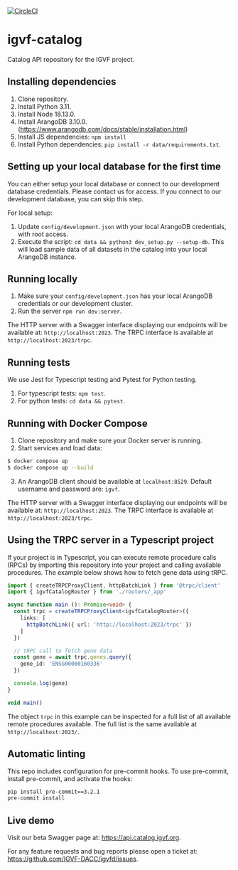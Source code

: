[![CircleCI](https://dl.circleci.com/status-badge/img/gh/IGVF-DACC/igvf-catalog/tree/main.svg?style=svg)](https://dl.circleci.com/status-badge/redirect/gh/IGVF-DACC/igvf-catalog/tree/main)

# igvf-catalog
Catalog API repository for the IGVF project.

## Installing dependencies
1. Clone repository.
2. Install Python 3.11.
3. Install Node 18.13.0.
4. Install ArangoDB 3.10.0. (https://www.arangodb.com/docs/stable/installation.html)
5. Install JS dependencies: `npm install`
6. Install Python dependencies: `pip install -r data/requirements.txt`.

## Setting up your local database for the first time
You can either setup your local database or connect to our development database credentials. Please contact us for access. If you connect to our development database, you can skip this step.

For local setup:
1. Update `config/development.json` with your local ArangoDB credentials, with root access.
2. Execute the script: `cd data && python3 dev_setup.py --setup-db`. This will load sample data of all datasets in the catalog into your local ArangoDB instance.

## Running locally
1. Make sure your `config/development.json` has your local ArangoDB credentials or our development cluster.
2. Run the server `npm run dev:server`.

The HTTP server with a Swagger interface displaying our endpoints will be available at: `http://localhost:2023`.
The TRPC interface is available at `http://localhost:2023/trpc`.

## Running tests
We use Jest for Typescript testing and Pytest for Python testing.
1. For typescript tests: `npm test`.
2. For python tests: `cd data && pytest`.

## Running with Docker Compose
1. Clone repository and make sure your Docker server is running.
2. Start services and load data:
```bash
$ docker compose up
$ docker compose up --build
```
3. An ArangoDB client should be available at `localhost:8529`. Default username and password are: `igvf`.

The HTTP server with a Swagger interface displaying our endpoints will be available at: `http://localhost:2023`.
The TRPC interface is available at `http://localhost:2023/trpc`.

## Using the TRPC server in a Typescript project
If your project is in Typescript, you can execute remote procedure calls (RPCs) by importing this repository into your project and calling available procedures. The example below shows how to fetch gene data using tRPC.

```typescript
import { createTRPCProxyClient, httpBatchLink } from '@trpc/client'
import { igvfCatalogRouter } from './routers/_app'

async function main (): Promise<void> {
  const trpc = createTRPCProxyClient<igvfCatalogRouter>({
    links: [
      httpBatchLink({ url: 'http://localhost:2023/trpc' })
    ]
  })

  // tRPC call to fetch gene data
  const gene = await trpc.genes.query({
    gene_id: 'ENSG00000160336'
  })

  console.log(gene)
}

void main()
```

The object `trpc` in this example can be inspected for a full list of all available remote procedures available. The full list is the same available at `http://localhost:2023/`.

## Automatic linting
This repo includes configuration for pre-commit hooks. To use pre-commit, install pre-commit, and activate the hooks:

```bash
pip install pre-commit==3.2.1
pre-commit install
```

## Live demo
Visit our beta Swagger page at:  https://api.catalog.igvf.org.

For any feature requests and bug reports please open a ticket at: https://github.com/IGVF-DACC/igvfd/issues.
